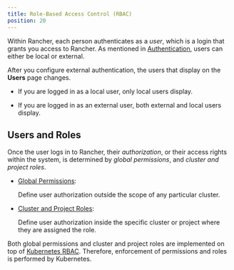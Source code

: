 ```yaml
---
title: Role-Based Access Control (RBAC)
position: 20
---
```


Within Rancher, each person authenticates as a _user_, which is a login that grants you access to Rancher. As mentioned in [Authentication](https://rancher.com/docs/rancher/v2.6/en/admin-settings/authentication/), users can either be local or external.

After you configure external authentication, the users that display on the **Users** page changes.

- If you are logged in as a local user, only local users display.

- If you are logged in as an external user, both external and local users display.

## Users and Roles

Once the user logs in to Rancher, their _authorization_, or their access rights within the system, is determined by _global permissions_, and _cluster and project roles_.  

- [Global Permissions](https://rancher.com/docs/rancher/v2.6/en/admin-settings/rbac/global-permissions/):

    Define user authorization outside the scope of any particular cluster.

- [Cluster and Project Roles](https://rancher.com/docs/rancher/v2.6/en/admin-settings/rbac/cluster-project-roles/):

    Define user authorization inside the specific cluster or project where they are assigned the role.

Both global permissions and cluster and project roles are implemented on top of [Kubernetes RBAC](https://kubernetes.io/docs/reference/access-authn-authz/rbac/). Therefore, enforcement of permissions and roles is performed by Kubernetes.
